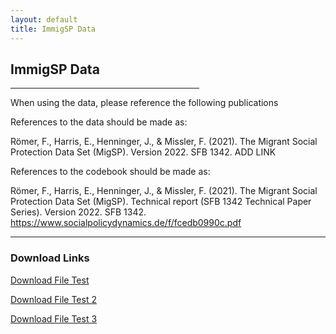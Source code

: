 ```yaml
---
layout: default
title: ImmigSP Data
---
```

<p style="text-align: center;">
<h2> ImmigSP Data </h2>
</p>

<hr width="60%" 
    color="#8fbc8f"
        size="100" 
        align="center">


When using the data, please reference the following publications 

References to the data should be made as:

Römer, F., Harris, E., Henninger, J., & Missler, F. (2021). The Migrant Social Protection Data Set (MigSP). Version 2022. SFB 1342. ADD LINK

References to the codebook should be made as:

Römer, F., Harris, E., Henninger, J., & Missler, F. (2021). The Migrant Social Protection Data Set (MigSP). Technical report (SFB 1342 Technical Paper Series). Version 2022. SFB 1342. https://www.socialpolicydynamics.de/f/fcedb0990c.pdf

<hr width="100%" 
    color="#8fbc8f"
        size="20" 
        align="center">
    
   

<h3> Download Links </h3>

<a href="migrantsp.github.io/_data/smell-my-city-website-master.zip">Download File Test</a> 

<a href="assets/smell-my-city-website-master.zip">Download File Test 2</a>

<a href="assets/Reader_Kritische Wohnungsforschung_sd.pdf">Download File Test 3</a>



